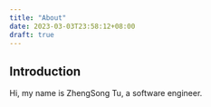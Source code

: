 ```yaml
---
title: "About"
date: 2023-03-03T23:58:12+08:00
draft: true
---
```


## Introduction

Hi, my name is ZhengSong Tu, a software engineer.
